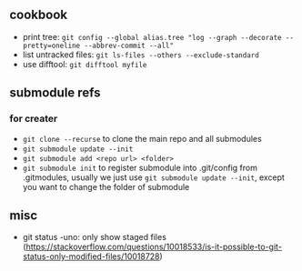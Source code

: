 ## cookbook
* print tree: `git config --global alias.tree "log --graph --decorate --pretty=oneline --abbrev-commit --all"`
* list untracked files: `git ls-files --others --exclude-standard`
* use difftool: `git difftool myfile`

## submodule refs

### for creater
* `git clone --recurse` to clone the main repo and all submodules
* `git submodule update --init`
* `git submodule add <repo url> <folder>`
* `git submodule init` to register submodule into .git/config from .gitmodules, usually we just use `git submodule update --init`, except you want to change the folder of submodule

## misc
* git status -uno: only show staged files (https://stackoverflow.com/questions/10018533/is-it-possible-to-git-status-only-modified-files/10018728)
